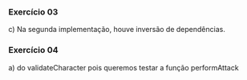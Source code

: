 ### Exercício 03

c) Na segunda implementação, houve inversão de dependências.

### Exercício 04

a) do validateCharacter pois queremos testar a função performAttack
